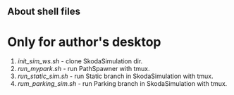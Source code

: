## About shell files
# Only for author's desktop
1. *init_sim_ws.sh* - clone SkodaSimulation dir.
2. *run_mypark.sh* - run PathSpawner with tmux.
3. *run_static_sim.sh* - run Static branch in SkodaSimulation with tmux.
4. *rum_parking_sim.sh* - run Parking branch in SkodaSimulation with tmux.



